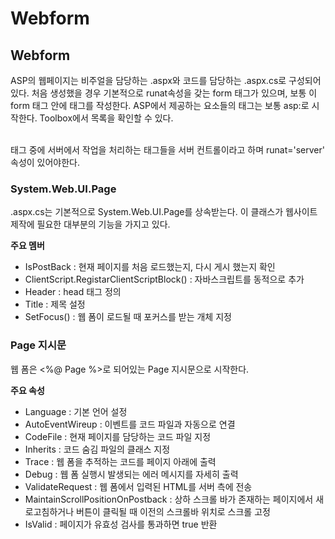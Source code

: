 # Webform

## Webform
ASP의 웹페이지는 비주얼을 담당하는 .aspx와 코드를 담당하는 .aspx.cs로 구성되어있다. 처음 생성했을 경우 기본적으로 runat속성을 갖는 form 태그가 있으며, 보통 이 form 태그 안에 태그를 작성한다. ASP에서 제공하는 요소들의 태그는 보통 asp:로 시작한다. Toolbox에서 목록을 확인할 수 있다.

<br/>
태그 중에 서버에서 작업을 처리하는 태그들을 서버 컨트롤이라고 하며 runat='server' 속성이 있어야한다.

### System.Web.UI.Page
.aspx.cs는 기본적으로 System.Web.UI.Page를 상속받는다. 이 클래스가 웹사이트 제작에 필요한 대부분의 기능을 가지고 있다.   

**주요 멤버**   
- IsPostBack : 현재 페이지를 처음 로드했는지, 다시 게시 했는지 확인
- ClientScript.RegistarClientScriptBlock() : 자바스크립트를 동적으로 추가
- Header : head 태그 정의
- Title : 제목 설정
- SetFocus() : 웹 폼이 로드될 때 포커스를 받는 개체 지정

### Page 지시문
웹 폼은 <%@ Page %>로 되어있는 Page 지시문으로 시작한다.   

**주요 속성**   
- Language : 기본 언어 설정
- AutoEventWireup : 이벤트를 코드 파일과 자동으로 연결
- CodeFile : 현재 페이지를 담당하는 코드 파일 지정
- Inherits : 코드 숨김 파일의 클래스 지정
- Trace : 웹 폼을 추적하는 코드를 페이지 아래에 출력
- Debug : 웹 폼 실행시 발생되는 에러 메시지를 자세히 출력
- ValidateRequest : 웹 폼에서 입력된 HTML를 서버 측에 전송
- MaintainScrollPositionOnPostback : 상하 스크롤 바가 존재하는 페이지에서 새로고침하거나 버튼이 클릭될 때 이전의 스크롤바 위치로 스크롤 고정
- IsValid : 페이지가 유효성 검사를 통과하면 true 반환